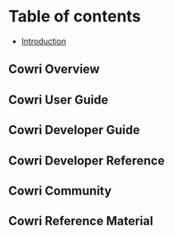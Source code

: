 # Table of contents

* [Introduction](README.md)

## Cowri Overview

## Cowri User Guide

## Cowri Developer Guide

## Cowri Developer Reference

## Cowri Community

## Cowri Reference Material


